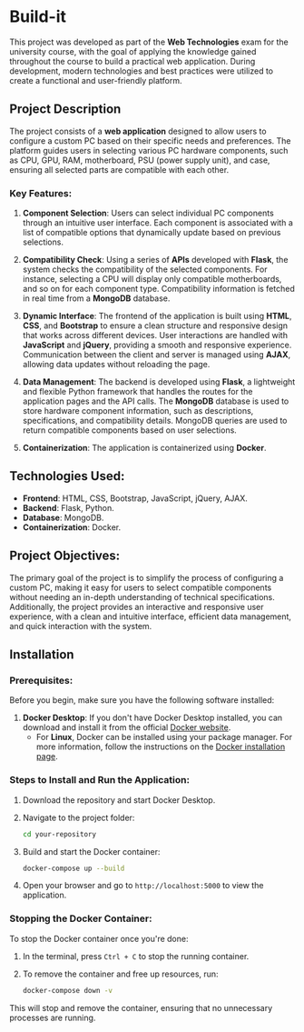 # Build-it

This project was developed as part of the **Web Technologies** exam for the university course, with the goal of applying the knowledge gained throughout the course to build a practical web application. During development, modern technologies and best practices were utilized to create a functional and user-friendly platform.

## Project Description

The project consists of a **web application** designed to allow users to configure a custom PC based on their specific needs and preferences. The platform guides users in selecting various PC hardware components, such as CPU, GPU, RAM, motherboard, PSU (power supply unit), and case, ensuring all selected parts are compatible with each other.

### Key Features:
1. **Component Selection**: Users can select individual PC components through an intuitive user interface. Each component is associated with a list of compatible options that dynamically update based on previous selections.

2. **Compatibility Check**: Using a series of **APIs** developed with **Flask**, the system checks the compatibility of the selected components. For instance, selecting a CPU will display only compatible motherboards, and so on for each component type. Compatibility information is fetched in real time from a **MongoDB** database.

3. **Dynamic Interface**: The frontend of the application is built using **HTML**, **CSS**, and **Bootstrap** to ensure a clean structure and responsive design that works across different devices. User interactions are handled with **JavaScript** and **jQuery**, providing a smooth and responsive experience. Communication between the client and server is managed using **AJAX**, allowing data updates without reloading the page.

4. **Data Management**: The backend is developed using **Flask**, a lightweight and flexible Python framework that handles the routes for the application pages and the API calls. The **MongoDB** database is used to store hardware component information, such as descriptions, specifications, and compatibility details. MongoDB queries are used to return compatible components based on user selections.

5. **Containerization**: The application is containerized using **Docker**. 

## Technologies Used:
- **Frontend**: HTML, CSS, Bootstrap, JavaScript, jQuery, AJAX.
- **Backend**: Flask, Python.
- **Database**: MongoDB.
- **Containerization**: Docker.

## Project Objectives:
The primary goal of the project is to simplify the process of configuring a custom PC, making it easy for users to select compatible components without needing an in-depth understanding of technical specifications. Additionally, the project provides an interactive and responsive user experience, with a clean and intuitive interface, efficient data management, and quick interaction with the system.

## Installation

### Prerequisites:
Before you begin, make sure you have the following software installed:

1. **Docker Desktop**: If you don't have Docker Desktop installed, you can download and install it from the official [Docker website](https://www.docker.com/products/docker-desktop).
    - For **Linux**, Docker can be installed using your package manager. For more information, follow the instructions on the [Docker installation page](https://docs.docker.com/engine/install/).

### Steps to Install and Run the Application:

1. Download the repository and start Docker Desktop.


2. Navigate to the project folder:
    ```bash
    cd your-repository

3. Build and start the Docker container:
    ```bash
   docker-compose up --build

4. Open your browser and go to `http://localhost:5000` to view the application.

### Stopping the Docker Container:

To stop the Docker container once you're done:

1. In the terminal, press `Ctrl + C` to stop the running container.


2. To remove the container and free up resources, run:
   ```bash
   docker-compose down -v

This will stop and remove the container, ensuring that no unnecessary processes are running.